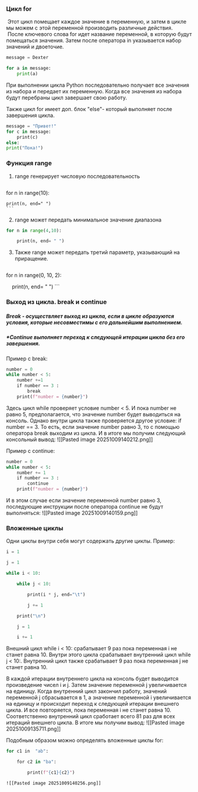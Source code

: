 ### Цикл for
 Этот цикл помещает каждое значение в переменную, и затем в цикле мы можем с этой переменной производить различные действия. 
 
 После ключевого слова for идет название переменной, в которую будут помещаться значения. Затем после оператора in указывается набор значений и двоеточие.
~~~python
message = Dexter

for a in message:
	print(a)
~~~

При выполнении цикла Python последовательно получает все значения из набора и передает их переменную. Когда все значения из набора будут перебраны цикл завершает свою работу.

Также цикл for имеет доп. блок "else"- который выполняет после завершения цикла.

```python
message = "Привет!"
for c in message:
    print(c)
else:
print("Пока!")
```

### Функция range

1. range генерирует числовую последовательность
	```python
for n in range(10):

    print(n, end=" ")
	```
2. range может передать минимальное значение диапазона
```python
for n in range(4,10):

    print(n, end= " ")
```
3. Также range может передать третий параметр, указывающий на приращение.
	```python
for n in range(0, 10, 2):

    print(n, end= " ")
	```

### Выход из цикла. break и continue

##### **Break - осуществляет выход из цикла, если в цикле образуются условия, которые несовместимы с его дальнейшим выполнением.** 

##### ***Continue выполняет переход к следующей итерации цикла без его завершения.**

Пример с break:
```python
number = 0
while number < 5:
    number +=1
    if number == 3 :   
        break
    print(f"number = {number}")
```
Здесь цикл while проверяет условие number < 5. И пока number не равно 5, предполагается, что значение number будет выводиться на консоль. Однако внутри цикла также проверяется другое условие: if number == 3. То есть, если значение number равно 3, то с помощью оператора break выходим из цикла. И в итоге мы получим следующий консольный вывод:
![[Pasted image 20251009140212.png]]

Пример c continue:
```python
number = 0
while number < 5:
    number += 1
    if number == 3 :
        continue
    print(f"number = {number}")
```
И в этом случае если значение переменной number равно 3, последующие инструкции после оператора continue не будут выполняться:
![[Pasted image 20251009140159.png]]
### Вложенные циклы

Одни циклы внутри себя могут содержать другие циклы.
Пример:
```python
i = 1

j = 1

while i < 10:

    while j < 10:

        print(i * j, end="\t")

        j += 1

    print("\n")

    j = 1

    i += 1
```

Внешний цикл while i < 10: срабатывает 9 раз пока переменная i не станет равна 10. Внутри этого цикла срабатывает внутренний цикл while j < 10:. Внутренний цикл также срабатывает 9 раз пока переменная j не станет равна 10.

В каждой итерации внутреннего цикла на консоль будет выводится произведение чисел i и j. Затем значение переменной j увеличивается на единицу. Когда внутренний цикл закончил работу, значений переменной j сбрасывается в 1, а значение переменной i увеличивается на единицу и происходит переход к следующей итерации внешнего цикла. И все повторяется, пока переменная i не станет равна 10. Соответственно внутренний цикл сработает всего 81 раз для всех итераций внешнего цикла. В итоге мы получим вывод:
![[Pasted image 20251009135711.png]]

Подобным образом можно определять вложенные циклы for:
```python
for c1 in  "ab":

    for c2 in "ba":

        print(f"{c1}{c2}")
```
	![[Pasted image 20251009140256.png]]